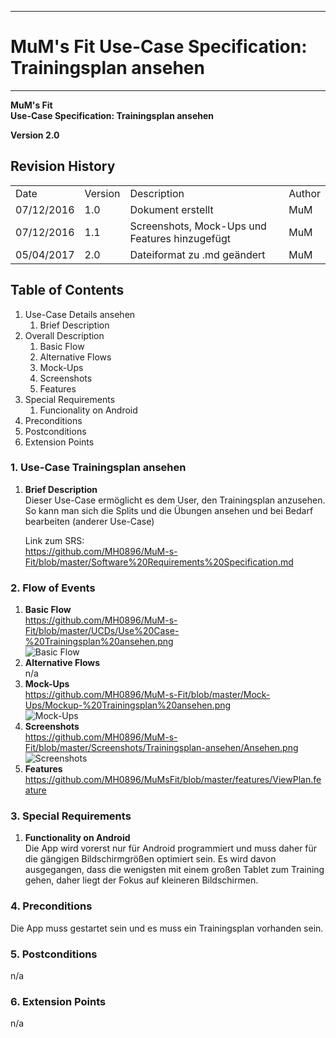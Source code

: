 -------------
# MuM's Fit Use-Case Specification: Trainingsplan ansehen #
-------------
**MuM's Fit**  
**Use-Case Specification: Trainingsplan ansehen**

**Version 2.0**

## Revision History ##
<table>
<tr><td>Date</td><td>Version</td><td>Description</td><td>Author</td></tr>
<tr><td>07/12/2016</td><td>1.0</td><td>Dokument erstellt</td><td>MuM</td></tr>
<tr><td>07/12/2016</td><td>1.1</td><td>Screenshots, Mock-Ups und Features hinzugefügt</td><td>MuM</td></tr>
<tr><td>05/04/2017</td><td>2.0</td><td>Dateiformat zu .md geändert</td><td>MuM</td></tr>
</table>

## Table of Contents ##
1. Use-Case Details ansehen
	1. Brief Description
2. Overall Description
	1. Basic Flow
	2. Alternative Flows
	3. Mock-Ups
	4. Screenshots
	5. Features
3. Special Requirements
	1. Funcionality on Android
4. Preconditions
5. Postconditions
6. Extension Points

### 1. Use-Case Trainingsplan ansehen ###
1. **Brief Description**  
Dieser Use-Case ermöglicht es dem User, den Trainingsplan anzusehen. So kann man sich die Splits und die Übungen ansehen und bei Bedarf bearbeiten (anderer Use-Case)

	Link zum SRS:   
	<a href="https://github.com/MH0896/MuM-s-Fit/blob/master/Software%20Requirements%20Specification.md">https://github.com/MH0896/MuM-s-Fit/blob/master/Software%20Requirements%20Specification.md</a>

### 2. Flow of Events ###
1. **Basic Flow**  
<a href="https://github.com/MH0896/MuM-s-Fit/blob/master/UCDs/Use%20Case-%20Trainingsplan%20ansehen.png">https://github.com/MH0896/MuM-s-Fit/blob/master/UCDs/Use%20Case-%20Trainingsplan%20ansehen.png</a>  
![Basic Flow](https://github.com/MH0896/MuM-s-Fit/blob/master/UCDs/Use%20Case-%20Trainingsplan%20ansehen.png "Basic Flow")
2. **Alternative Flows**  
n/a
3. **Mock-Ups**  
<a href="https://github.com/MH0896/MuM-s-Fit/blob/master/Mock-Ups/Mockup-%20Trainingsplan%20ansehen.png">https://github.com/MH0896/MuM-s-Fit/blob/master/Mock-Ups/Mockup-%20Trainingsplan%20ansehen.png</a>  
![Mock-Ups](https://github.com/MH0896/MuM-s-Fit/blob/master/Mock-Ups/Mockup-%20Trainingsplan%20ansehen.png "Mock-Ups")
4. **Screenshots**  
<a href="https://github.com/MH0896/MuM-s-Fit/blob/master/Screenshots/Trainingsplan-ansehen/Ansehen.png">https://github.com/MH0896/MuM-s-Fit/blob/master/Screenshots/Trainingsplan-ansehen/Ansehen.png</a>  
![Screenshots](https://github.com/MH0896/MuM-s-Fit/blob/master/Screenshots/Trainingsplan-ansehen/Ansehen.png "Screenshots")
5. **Features**  
<a href="https://github.com/MH0896/MuMsFit/blob/master/features/ViewPlan.feature">https://github.com/MH0896/MuMsFit/blob/master/features/ViewPlan.feature</a>

### 3. Special Requirements ###
1. **Functionality on Android**  
Die App wird vorerst nur für Android programmiert und muss daher für die gängigen Bildschirmgrößen optimiert sein. Es wird davon ausgegangen, dass die wenigsten mit einem großen Tablet zum Training gehen, daher liegt der Fokus auf kleineren Bildschirmen.

### 4. Preconditions ###
Die App muss gestartet sein und es muss ein Trainingsplan vorhanden sein.

### 5. Postconditions ###
n/a

### 6. Extension Points ###
n/a
